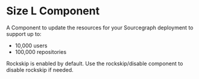 # Size L Component

A Component to update the resources for your Sourcegraph deployment to support up to:

- 10,000 users
- 100,000 repositories

Rockskip is enabled by default. Use the rockskip/disable component to disable rockskip if needed.
